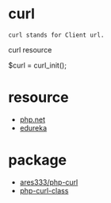 
# curl

`curl stands for Client url.`

curl resource

$curl = curl_init();

# resource

* [php.net](https://www.php.net/manual/en/ref.curl.php)
* [edureka](https://www.edureka.co/blog/php-curl-tutorial/)

# package

* [ares333/php-curl](https://github.com/ares333/php-curl)
* [php-curl-class](https://github.com/php-curl-class/php-curl-class)
